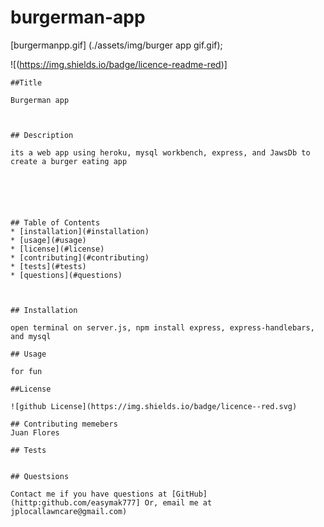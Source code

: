 # burgerman-app

[burgermanpp.gif] (./assets/img/burger app gif.gif);

![(https://img.shields.io/badge/licence-readme-red)]
    
    ##Title
     
    Burgerman app



    ## Description

    its a web app using heroku, mysql workbench, express, and JawsDb to create a burger eating app

    

    
    
    
    ## Table of Contents
    * [installation](#installation)
    * [usage](#usage)
    * [license](#license)
    * [contributing](#contributing)
    * [tests](#tests)
    * [questions](#questions)
    
    

    ## Installation
  
    open terminal on server.js, npm install express, express-handlebars, and mysql

    ## Usage

    for fun

    ##License

    ![github License](https://img.shields.io/badge/licence--red.svg)

    ## Contributing memebers
    Juan Flores

    ## Tests
    

    ## Questsions

    Contact me if you have questions at [GitHub](hittp:github.com/easymak777] Or, email me at jplocallawncare@gmail.com)